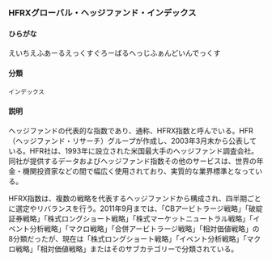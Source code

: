 <div style="display:none;">

## [あ行](securities-terms?id=あ行)

</div>

### HFRXグローバル・ヘッジファンド・インデックス

#### ひらがな

えいちえふあーるえっくすぐろーばるへっじふぁんどいんでっくす

#### 分類

`インデックス`

#### 説明

ヘッジファンドの代表的な指数であり、通称、HFRX指数と呼んでいる。HFR（ヘッジファンド・リサーチ）グループが作成し、2003年3月末から公表している。HFR社は、1993年に設立された米国最大手のヘッジファンド調査会社。同社が提供するデータおよびヘッジファンド指数その他のサービスは、世界の年金・機関投資家などの間で幅広く使用されており、実質的な業界標準となっている。
 
HFRX指数は、複数の戦略を代表するヘッジファンドから構成され、四半期ごとに選定やリバランスを行う。2011年9月までは、「CBアービトラージ戦略」「破綻証券戦略」「株式ロングショート戦略」「株式マーケットニュートラル戦略」「イベント分析戦略」「マクロ戦略」「合併アービトラージ戦略」「相対価値戦略」の8分類だったが、現在は「株式ロングショート戦略」「イベント分析戦略」「マクロ戦略」「相対価値戦略」またはそのサブカテゴリーで分類されている。

<div style="display:none;">

## [か行](securities-terms?id=か行)
## [さ行](securities-terms?id=さ行)
## [た行](securities-terms?id=た行)
## [な行](securities-terms?id=な行)
## [は行](securities-terms?id=は行)
## [ま行](securities-terms?id=ま行)
## [や行](securities-terms?id=や行)
## [ら行](securities-terms?id=ら行)
## [わ行](securities-terms?id=わ行)
## [英数字・記号](securities-terms?id=英数字・記号)

</div>

